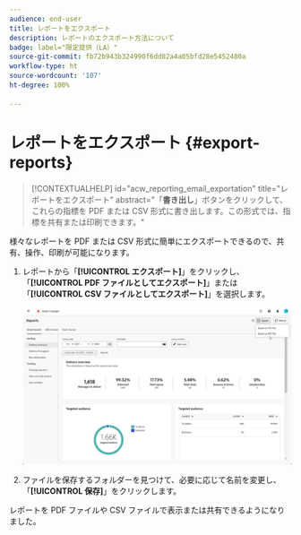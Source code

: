 ```yaml
---
audience: end-user
title: レポートをエクスポート
description: レポートのエクスポート方法について
badge: label="限定提供（LA）"
source-git-commit: fb72b943b324990f6dd82a4a05bfd28e5452480a
workflow-type: ht
source-wordcount: '107'
ht-degree: 100%

---
```



# レポートをエクスポート {#export-reports}

>[!CONTEXTUALHELP]
>id="acw_reporting_email_exportation"
>title="レポートをエクスポート"
>abstract="「**書き出し**」ボタンをクリックして、これらの指標を PDF または CSV 形式に書き出します。この形式では、指標を共有または印刷できます。"

様々なレポートを PDF または CSV 形式に簡単にエクスポートできるので、共有、操作、印刷が可能になります。

1. レポートから「**[!UICONTROL エクスポート]**」をクリックし、「**[!UICONTROL PDF ファイルとしてエクスポート]**」または「**[!UICONTROL CSV ファイルとしてエクスポート]**」を選択します。

   ![](assets/global_report_export.png)

1. ファイルを保存するフォルダーを見つけて、必要に応じて名前を変更し、「**[!UICONTROL 保存]**」をクリックします。

レポートを PDF ファイルや CSV ファイルで表示または共有できるようになりました。

